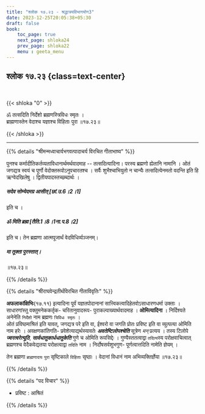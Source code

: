 ```yaml
---
title: "श्लोक १७.२३ - श्रद्धात्रयविभागयोग3"
date: 2023-12-25T20:05:38+05:30
draft: false
book:
    toc_page: true
    next_page: shloka24
    prev_page: shloka22
    menu : geeta_menu
---
```




## श्लोक १७.२३ {class=text-center}

<br/>

{{< shloka  "0"  >}}

ॐ तत्सदिति निर्देशो ब्रह्मणस्त्रिविधः स्मृतः ।  
ब्राह्मणास्तेन वेदाश्च यज्ञाश्च विहिताः पुरा ॥१७.२३॥

{{< /shloka >}}

---


{{% details "श्रीमन्मध्वाचार्यभगवत्पादाचर्य विरचित  गीताभाष्य" %}}

पुनश्च कर्मादीतिकर्तव्यताविधानार्थमर्थवादमाह -- तत्सदित्यादिना। 
परस्य ब्रह्मणो ह्येतानि नामानि । ओतं जगद्यत्र स्वयं च पूर्णो वेदोक्तरूपोऽनुपचारतश्च । 
सर्वैः शुभैश्चाभियुतो न चान्यैः तत्सदित्येनमतो वदन्ति इति हि ऋग्वेदखिलेषु । 
द्वितीयपादस्तच्छब्दार्थः । 
##### सदेव सोम्येदमग्र आसीत् [छां.उ.6।2।1] 
इति च । 
##### ॐ मिति ब्रह्म [तैति.1।8।1ना.प.8।2] 
इति च। तेन ब्रह्मणा आत्मपूजार्थं वेदविधिर्व्यञ्जनम्। 
##### मा तूक्ता पुरस्तात्। 
॥१७.२३॥

{{% /details %}}



{{% details "श्रीराघवेन्द्रतीर्थविरचित गीताविवृतिः" %}}

**अफलाकांक्षिभिः**(१७.११) इत्यादिना पूर्वं यज्ञतपोदानानां 
सात्त्विकत्वादिहेतवोऽसाधारणधर्मा उक्ताः । साधारणांस्तु 
वक्तुमनेककर्तृक- चरितानुवादरूप- पुराकल्पाख्यार्थवादमाह ।
**ओमित्यादिना** । निर्दिश्यते अनेनेति `निर्देशो` नाम ब्रह्मणः 
`त्रिविधः स्मृतः` ।  
ओतं प्रविष्ठमाश्रितं इति यावत्‌, जगद्यत्र परे 
इति वा, ईश्वरो वा जगति प्रोतः प्रविष्ट इति वा व्युत्पत्या ओमिति नाम हरेः । 
अवक्षणकांतिगति- प्रवेशेत्याद्यर्थस्यावतेः ***अवतेष्टिलोपश्चेति*** सूत्रेण
*मन्*‌ प्रत्यय । तस्य टिलोपे ***ज्वरत्वरेत्यूठि***, ***सार्वधातुकार्धधातुकेति*** 
गुणे च ओमिति रूपसिद्देः । गुण्यैस्ततत्वाद्वा `तदित्य`स्य 
परोक्षवाचित्वात् ब्रह्मणश्च वेदैकवेद्यतया परोक्षत्वाद्वा `तदिति`
नाम । निर्दोषसर्वशुभगुण- पूर्णत्वात्तदिति नामेति ज्ञेयम्‌ ।  

तेन ब्रह्मणा `ब्राह्मणादयः` `पुरा` सृष्टिकाले `विहिताः` सृष्ठाः ।
वेदानां विधानं नाम अभिव्यक्तिर्ज्ञेया  ॥१७.२३॥

{{% /details %}}



{{% details "पद विचार" %}}

- प्रविष्ट : आश्रितं

{{% /details %}}
